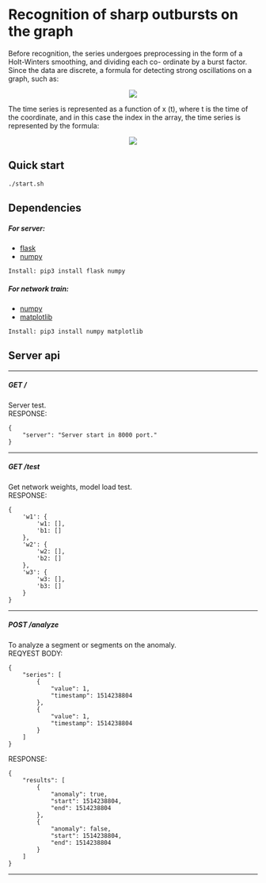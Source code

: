 <!DOCTYPE html>
<html>

<head>
    <meta charset="utf-8">
    <title>Untitled Document.md</title>
    <script type="text/javascript">
        //<![CDATA[
        window.__cfRocketOptions = {
            byc: 0,
            p: 0,
            petok: "838309960e82ca6bad2f558121a6c26b765f1ba1-1514247928-1800"
        };
        //]]>
    </script>
    <script type="text/javascript" src="https://ajax.cloudflare.com/cdn-cgi/scripts/9014afdb/cloudflare-static/rocket.min.js"></script>
    <style></style>
</head>

<body id="preview">
    <h1><a id="Recognition_of_sharp_outbursts_on_the_graph_0"></a>Recognition of sharp outbursts on the graph</h1>
    <p>Before recognition, the series undergoes preprocessing in the form of a Holt-Winters smoothing, and dividing each co- ordinate by a burst factor. Since the data are discrete, a formula for detecting strong oscillations on a graph, such as: </p>
    <p align="center">
        <img src="https://github.com/fenics1/AnomalyDetect/blob/master/git_statics/burst_factor.png">
    </p>
    <p>The time series is represented as a function of x (t), where t is the time of the coordinate, and in this case the index in the array, the time series is represented by the formula:</p>
    <p align="center">
        <img src="https://github.com/fenics1/AnomalyDetect/blob/master/git_statics/time_function.png">
    </p>
    <h2><a id="Quick_start_0"></a>Quick start</h2>
    <pre><code class="language-bash">./start.sh
</code></pre>
    <h2><a id="Dependencies_4"></a>Dependencies</h2>
    <h5><a id="For_server_5"></a>For server:</h5>
    <ul>
        <li><a href="http://flask.pocoo.org/">flask</a></li>
        <li><a href="http://www.numpy.org/">numpy</a></li>
    </ul>
    <pre><code class="language-bash">Install: pip3 install flask numpy
</code></pre>
    <h5><a id="For_network_train_11"></a>For network train:</h5>
    <ul>
        <li><a href="http://www.numpy.org/">numpy</a></li>
        <li><a href="https://matplotlib.org/">matplotlib</a></li>
    </ul>
    <pre><code class="language-bash">Install: pip3 install numpy matplotlib
</code></pre>
    <h2><a id="Server_api_17"></a>Server api</h2>
    <hr>
    <h5><a id="GET__19"></a>GET /</h5>
    <p>Server test.
        <br> RESPONSE:
    </p>
    <pre><code class="language-json">{
    "<span class="hljs-attribute">server</span>": <span class="hljs-value"><span class="hljs-string">"Server start in 8000 port."</span>
</span>}
</code></pre>
    <hr>
    <h5><a id="GET_test_28"></a>GET /test</h5>
    <p>Get network weights, model load test.
        <br> RESPONSE:
    </p>
    <pre><code class="language-json">{
    'w1': {
        'w1: [],
        'b1: []
    },
    'w2': {
        'w2: [],
        'b2: []
    },
    'w3': {
        'w3: [],
        'b3: []
    }
}
</code></pre>
    <hr>
    <h5><a id="POST_analyze_48"></a>POST /analyze</h5>
    <p>To analyze a segment or segments on the anomaly.
        <br> REQYEST BODY:</p>
    <pre><code class="language-json">{
    "<span class="hljs-attribute">series</span>": <span class="hljs-value">[
        {
            "<span class="hljs-attribute">value</span>": <span class="hljs-value"><span class="hljs-number">1</span></span>,
            "<span class="hljs-attribute">timestamp</span>": <span class="hljs-value"><span class="hljs-number">1514238804</span>
        </span>},
        {
            "<span class="hljs-attribute">value</span>": <span class="hljs-value"><span class="hljs-number">1</span></span>,
            "<span class="hljs-attribute">timestamp</span>": <span class="hljs-value"><span class="hljs-number">1514238804</span>
        </span>}
    ]
</span>}
</code></pre>
    <p>RESPONSE:</p>
    <pre><code class="language-json">{
    "<span class="hljs-attribute">results</span>": <span class="hljs-value">[
        {
            "<span class="hljs-attribute">anomaly</span>": <span class="hljs-value"><span class="hljs-literal">true</span></span>,
            "<span class="hljs-attribute">start</span>": <span class="hljs-value"><span class="hljs-number">1514238804</span></span>,
            "<span class="hljs-attribute">end</span>": <span class="hljs-value"><span class="hljs-number">1514238804</span>
        </span>},
        {
            "<span class="hljs-attribute">anomaly</span>": <span class="hljs-value"><span class="hljs-literal">false</span></span>,
            "<span class="hljs-attribute">start</span>": <span class="hljs-value"><span class="hljs-number">1514238804</span></span>,
            "<span class="hljs-attribute">end</span>": <span class="hljs-value"><span class="hljs-number">1514238804</span>
        </span>}
    ]
</span>}
</code></pre>
    <hr>

</body>

</html>
